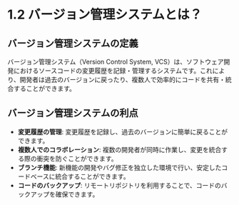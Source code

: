 # 1.2 バージョン管理システムとは？

## バージョン管理システムの定義
バージョン管理システム（Version Control System, VCS）は、ソフトウェア開発におけるソースコードの変更履歴を記録・管理するシステムです。これにより、開発者は過去のバージョンに戻ったり、複数人で効率的にコードを共有・統合することができます。

## バージョン管理システムの利点
- **変更履歴の管理**: 変更履歴を記録し、過去のバージョンに簡単に戻ることができます。
- **複数人でのコラボレーション**: 複数の開発者が同時に作業し、変更を統合する際の衝突を防ぐことができます。
- **ブランチ機能**: 新機能の開発やバグ修正を独立した環境で行い、安定したコードベースに統合することができます。
- **コードのバックアップ**: リモートリポジトリを利用することで、コードのバックアップを確保できます。

